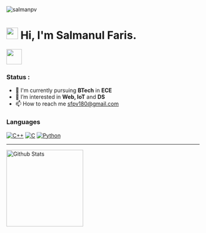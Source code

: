 <p align="left"> <img src="https://komarev.com/ghpvc/?username=salmanpv&label=Profile%20Views&color=0e75b6&style=flat" alt="salmanpv" /> </p>

<h1><img src="https://emojis.slackmojis.com/emojis/images/1531849430/4246/blob-sunglasses.gif?1531849430" width="30"/> <span> Hi, I'm Salmanul Faris. </span> </h1>

<img src="https://readme-typing-svg.herokuapp.com?vCenter=true&width=500&lines=Welcome+to+my+GitHub+Profile!;" height="40"/>

### Status : 
- 💼 I'm currently pursuing <strong>BTech</strong> in <strong>ECE</strong>
- 👀 I’m interested in <strong>Web, IoT</strong> and <strong>DS</strong>
- 📫 How to reach me sfpv180@gmail.com

### Languages

[![C++](https://img.shields.io/badge/-C++-fff?&logo=C&logoColor=000)](https://github.com/amalnathm7?tab=repositories&q=&type=&language=C++)
[![C](https://img.shields.io/badge/-C-fff?&logo=C&logoColor=000)](https://github.com/amalnathm7?tab=repositories&q=&type=&language=C)
[![Python](https://img.shields.io/badge/-Python-fff?&logo=python&logoColor=000)](https://github.com/amalnathm7?tab=repositories&q=&type=&language=Python)

<hr>
<p>
<img alt="Github Stats" height=200 src="https://github-readme-stats.vercel.app/api?username=salmanpv&show_icons=true&locale=en&layout=compact&hide_rank=true">
</p>


<!---
salmanpv/salmanpv is a ✨ special ✨ repository because its `README.md` (this file) appears on your GitHub profile.
You can click the Preview link to take a look at your changes.
--->

